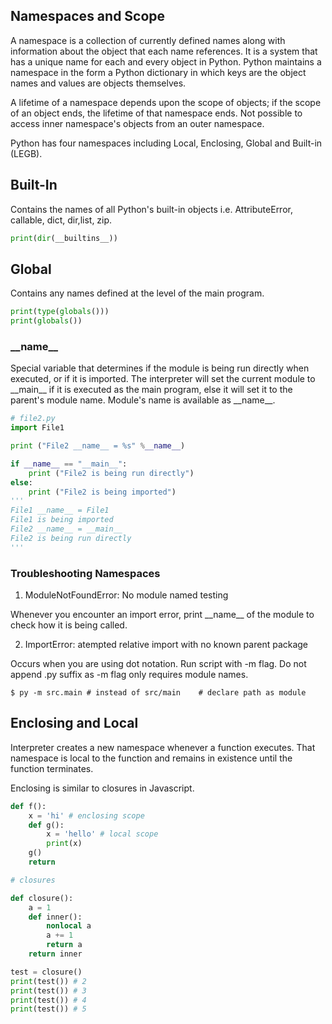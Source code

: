 ## Namespaces and Scope

A namespace is a collection of currently defined names along with information about the object that each name references. It is a system that has a unique name for each and every object in Python. Python maintains a namespace in the form a Python dictionary in which keys are the object names and values are objects themselves.

A lifetime of a namespace depends upon the scope of objects; if the scope of an object ends, the lifetime of that namespace ends. Not possible to access inner namespace's objects from an outer namespace.

Python has four namespaces including Local, Enclosing, Global and Built-in (LEGB).

## Built-In

Contains the names of all Python's built-in objects i.e. AttributeError, callable, dict, dir,list, zip.

```py
print(dir(__builtins__))
```

## Global

Contains any names defined at the level of the main program.

```py
print(type(globals()))
print(globals())
```

### \_\_name\_\_

Special variable that determines if the module is being run directly when executed, or if it is imported. The interpreter will set the current module to \_\_main\_\_ if it is executed as the main program, else it will set it to the parent's module name. Module's name is available as \_\_name\_\_.

```py
# file2.py
import File1

print ("File2 __name__ = %s" %__name__)

if __name__ == "__main__":
    print ("File2 is being run directly")
else:
    print ("File2 is being imported")
'''
File1 __name__ = File1
File1 is being imported
File2 __name__ = __main__
File2 is being run directly
'''
```

### Troubleshooting Namespaces

1. ModuleNotFoundError: No module named testing

Whenever you encounter an import error, print \_\_name\_\_ of the module to check how it is being called.

2. ImportError: atempted relative import with no known parent package

Occurs when you are using dot notation. Run script with -m flag. Do not append .py suffix as -m flag only requires module names.

```console
$ py -m src.main # instead of src/main    # declare path as module
```

## Enclosing and Local

Interpreter creates a new namespace whenever a function executes. That namespace is local to the function and remains in existence until the function terminates.

Enclosing is similar to closures in Javascript.

```py
def f():
    x = 'hi' # enclosing scope
    def g():
        x = 'hello' # local scope
        print(x)
    g()
    return
```

```py
# closures

def closure():
    a = 1
    def inner():
        nonlocal a
        a += 1
        return a
    return inner

test = closure()
print(test()) # 2
print(test()) # 3
print(test()) # 4
print(test()) # 5
```
